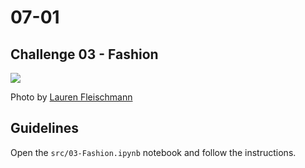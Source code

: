# 07-01

## Challenge 03 - Fashion

![](https://images.unsplash.com/photo-1512436991641-6745cdb1723f?ixlib=rb-1.2.1&ixid=eyJhcHBfaWQiOjEyMDd9&auto=format&fit=crop&w=1050&q=80)

Photo by [Lauren Fleischmann](https://unsplash.com/photos/R2aodqJn3b8)

## Guidelines

Open the `src/03-Fashion.ipynb` notebook and follow the instructions.
